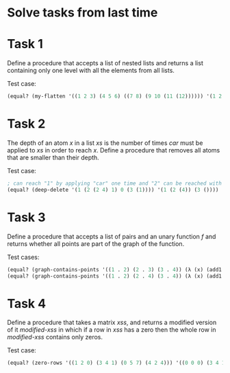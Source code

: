 # Solve tasks from last time

# Task 1

Define a procedure that accepts a list of nested lists and returns a list containing only one level with all the elements from all lists.

Test case:

```lisp
(equal? (my-flatten '((1 2 3) (4 5 6) ((7 8) (9 10 (11 (12)))))) '(1 2 3 4 5 6 7 8 9 10 11 12))
```

# Task 2

The depth of an atom *x* in a list *xs* is the number of times *car* must be applied to *xs* in order to reach *x*. Define a procedure that removes all atoms that are smaller than their depth.

Test case:

```lisp
; can reach "1" by applying "car" one time and "2" can be reached with "caadr".
(equal? (deep-delete '(1 (2 (2 4) 1) 0 (3 (1)))) '(1 (2 (4)) (3 ())))
```

# Task 3

Define a procedure that accepts a list of pairs and an unary function *f* and returns whether all points are part of the graph of the function.

Test cases:

```lisp
(equal? (graph-contains-points '((1 . 2) (2 . 3) (3 . 4)) (λ (x) (add1 x))) #t)
(equal? (graph-contains-points '((1 . 2) (2 . 4) (3 . 4)) (λ (x) (add1 x))) #f)
```

# Task 4

Define a procedure that takes a matrix *xss*, and returns a modified version of it *modified-xss* in which if a row in *xss* has a zero then the whole row in *modified-xss* contains only zeros.

Test case:

```lisp
(equal? (zero-rows '((1 2 0) (3 4 1) (0 5 7) (4 2 4))) '((0 0 0) (3 4 1) (0 0 0) (4 2 4)))
```
